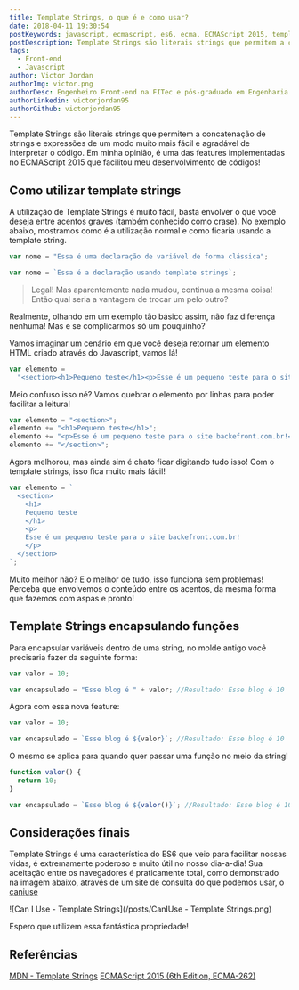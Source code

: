```yaml
---
title: Template Strings, o que é e como usar?
date: 2018-04-11 19:30:54
postKeywords: javascript, ecmascript, es6, ecma, ECMAScript 2015, template string, string template, templates string, literais strings
postDescription: Template Strings são literais strings que permitem a concatenação de strings e expressões de um modo muito mais fácil e agradável de interpretar o código. Aprenda como implementá-la!
tags:
  - Front-end
  - Javascript
author: Victor Jordan
authorImg: victor.png
authorDesc: Engenheiro Front-end na FITec e pós-graduado em Engenharia de Software pela PUC-MG e formado em Banco de Dados pela Fatec, apaixonado por usabilidade, performance e UX!
authorLinkedin: victorjordan95
authorGithub: victorjordan95
---
```


Template Strings são literais strings que permitem a concatenação de strings e expressões de um modo muito mais fácil e agradável de interpretar o código. Em minha opinião, é uma das features implementadas no ECMAScript 2015 que facilitou meu desenvolvimento de códigos!

## Como utilizar template strings

A utilização de Template Strings é muito fácil, basta envolver o que você deseja entre acentos graves (também conhecido como crase).
No exemplo abaixo, mostramos como é a utilização normal e como ficaria usando a template string.

<!-- more -->

```javascript
var nome = "Essa é uma declaração de variável de forma clássica";
```

```javascript
var nome = `Essa é a declaração usando template strings`;
```

> Legal! Mas aparentemente nada mudou, continua a mesma coisa! Então qual seria a vantagem de trocar um pelo outro?

Realmente, olhando em um exemplo tão básico assim, não faz diferença nenhuma! Mas e se complicarmos só um pouquinho?

Vamos imaginar um cenário em que você deseja retornar um elemento HTML criado através do Javascript, vamos lá!

```javascript
var elemento =
  "<section><h1>Pequeno teste</h1><p>Esse é um pequeno teste para o site backefront.com.br!</p></section>";
```

Meio confuso isso né? Vamos quebrar o elemento por linhas para poder facilitar a leitura!

```javascript
var elemento = "<section>";
elemento += "<h1>Pequeno teste</h1>";
elemento += "<p>Esse é um pequeno teste para o site backefront.com.br!</p>";
elemento += "</section>";
```

Agora melhorou, mas ainda sim é chato ficar digitando tudo isso! Com o template strings, isso fica muito mais fácil!

```javascript
var elemento = `
  <section>
    <h1>
	Pequeno teste
    </h1>
    <p>
	Esse é um pequeno teste para o site backefront.com.br!
    </p>
  </section>
`;
```

Muito melhor não? E o melhor de tudo, isso funciona sem problemas! Perceba que envolvemos o conteúdo entre os acentos, da mesma forma que fazemos com aspas e pronto!

## Template Strings encapsulando funções

Para encapsular variáveis dentro de uma string, no molde antigo você precisaria fazer da seguinte forma:

```javascript
var valor = 10;

var encapsulado = "Esse blog é " + valor; //Resultado: Esse blog é 10
```

Agora com essa nova feature:

```javascript
var valor = 10;

var encapsulado = `Esse blog é ${valor}`; //Resultado: Esse blog é 10
```

O mesmo se aplica para quando quer passar uma função no meio da string!

```javascript
function valor() {
  return 10;
}

var encapsulado = `Esse blog é ${valor()}`; //Resultado: Esse blog é 10
```

## Considerações finais

Template Strings é uma característica do ES6 que veio para facilitar nossas vidas, é extremamente poderoso e muito útil no nosso dia-a-dia! Sua aceitação entre os navegadores é praticamente total, como demonstrado na imagem abaixo, através de um site de consulta do que podemos usar, o [caniuse](https://caniuse.com)

![Can I Use - Template Strings](/posts/CanIUse - Template Strings.png)

Espero que utilizem essa fantástica propriedade!

## Referências

[MDN - Template Strings](https://developer.mozilla.org/pt-BR/docs/Web/JavaScript/Reference/template_strings)
[ECMAScript 2015 (6th Edition, ECMA-262)](https://developer.mozilla.org/pt-BR/docs/Web/JavaScript/Reference/template_strings)
